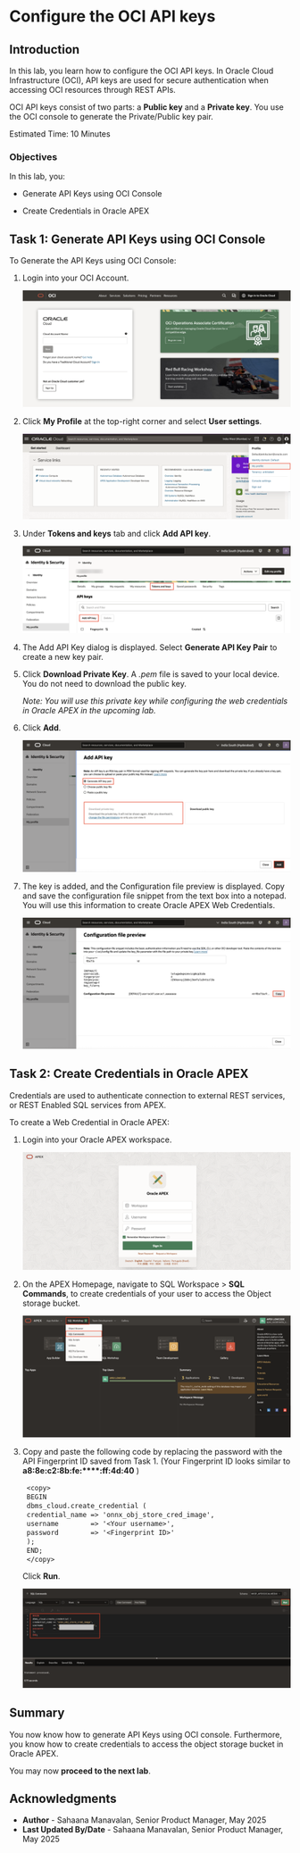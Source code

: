 # Configure the OCI API keys

## Introduction

In this lab, you learn how to configure the OCI API keys. In Oracle Cloud Infrastructure (OCI), API keys are used for secure authentication when accessing OCI resources through REST APIs.

OCI API keys consist of two parts: a **Public key** and a **Private key**. You use the OCI console to generate the Private/Public key pair.

Estimated Time: 10 Minutes

### Objectives

In this lab, you:

- Generate API Keys using OCI Console

- Create Credentials in Oracle APEX

## Task 1: Generate API Keys using OCI Console

To Generate the API Keys using OCI Console:

1. Login into your OCI Account.

   ![Add API Key](images/oci-login.png " ")

2. Click **My Profile** at the top-right corner and select **User settings**.

    ![Profile Menu](images/profile.png " ")

3. Under **Tokens and keys** tab and click **Add API key**.

    ![Add API Key](images/api-keys.png " ")

4. The Add API Key dialog is displayed. Select **Generate API Key Pair** to create a new key pair.

5. Click **Download Private Key**. A *.pem* file is saved to your local device. You do not need to download the public key.

   *Note: You will use this private key while configuring the web credentials in Oracle APEX in the upcoming lab.*

6. Click **Add**.

    ![Profile Menu](images/add-api-key.png " ")

7. The key is added, and the Configuration file preview is displayed. Copy and save the configuration file snippet from the text box into a notepad. You will use this information to create Oracle APEX Web Credentials.

    ![Profile Menu](images/configuration-preview.png " ")

## Task 2: Create Credentials in Oracle APEX

 Credentials are used to authenticate connection to external REST services, or REST Enabled SQL services from APEX.

To create a Web Credential in Oracle APEX:

1. Login into your Oracle APEX workspace.

   ![Login into your APEX account](images/apex-login.png " ")

2. On the APEX Homepage, navigate to SQL Workspace > **SQL Commands**, to create credentials of your user to access the Object storage bucket.

    ![SQL Commands](images/sql-commands.png " ")

3. Copy and paste the following code by replacing the password with the API Fingerprint ID saved from Task 1. (Your Fingerprint ID looks similar to **a8:8e:c2:8b:fe:\*\*\*\*:ff:4d:40** )

    ```
     <copy>
     BEGIN
     dbms_cloud.create_credential (
     credential_name => 'onnx_obj_store_cred_image',
     username        => '<Your username>',
     password        => '<Fingerprint ID>'
     );
     END;
     </copy>
    ```

    Click **Run**.

   ![Create Credentials](images/create-creds.png " ")

## Summary

You now know how to generate API Keys using OCI console. Furthermore, you know how to create credentials to access the object storage bucket in Oracle APEX.

You may now **proceed to the next lab**.

## Acknowledgments

- **Author** - Sahaana Manavalan, Senior Product Manager, May 2025
- **Last Updated By/Date** - Sahaana Manavalan, Senior Product Manager, May 2025
